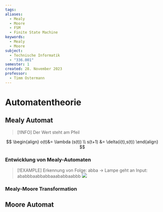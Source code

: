 ```yaml
---
tags: 
aliases:
  - Mealy
  - Moore
  - FSM
  - Finite State Machine
keywords:
  - Mealy
  - Moore
subject:
  - Technische Informatik
  - "336.001"
semester: 1
created: 28. November 2023
professor:
  - Timm Ostermann
---
```

 

# Automatentheorie

## Mealy Automat

> [!INFO] Der Wert steht am Pfeil

$$
\begin{align}
o(t)&= \lambda (s(t)) \\
s(t+1) &= \delta(i(t),s(t))
\end{align}
$$

### Entwicklung von Mealy-Automaten

>[!EXAMPLE] Erkennung von Folge: abba $\to$ Lampe geht an
> Input: ababbbaabbabbaaababbaabbb
> ![](xEDU/TI/28B28D4B-69A8-4FF8-A8A5-E397C9017CF1.jpg)

### Mealy-Moore Transformation

## Moore Automat